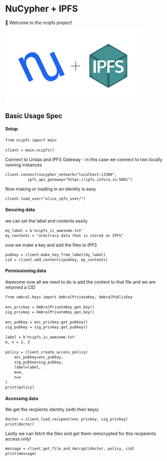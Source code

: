 # NuCypher + IPFS


🚀 Welcome to the ncipfs project! 


![logo](ncipfs.png)


## Basic Usage Spec

#### Setup

```
from ncipfs import main

client = main.ncipfs()
```

Connect to Urslas and IPFS Gateway - in this case we connect to two locally running instances
```
client.connect(nucypher_network="localhost:11500",
          ipfs_api_gateway="https://ipfs.infura.io:5001")
```

Now making or loading in an identity is easy
```
client.load_user("alice_ipfs_user/")
```

#### Securing data

we can set the label and contents easily
```
my_label = b'ncipfs_is_awesome.txt'
my_contents = "arbitrary data that is stored on IPFS"
```

now we make a key and add the files to IPFS
```
pubkey = client.make_key_from_label(my_label)
cid = client.add_contents(pubkey, my_contents)
```

#### Permissioning data

Awesome now all we need to do is add the content to that file and we are returned a CID
```
from umbral.keys import UmbralPrivateKey, UmbralPublicKey

enc_privkey = UmbralPrivateKey.gen_key()
sig_privkey = UmbralPrivateKey.gen_key()

enc_pubkey = enc_privkey.get_pubkey()
sig_pubkey = sig_privkey.get_pubkey()

label = b'ncipfs_is_awesome.txt'
m, n = 2, 3

policy = client.create_access_policy(
    enc_pubkey=enc_pubkey, 
    sig_pubkey=sig_pubkey, 
    label=label, 
    m=m, 
    n=n   
)
print(policy)
```

#### Accessing data

We get the recpients identity (with their keys)
```
doctor = client.load_recipent(enc_privkey, sig_privkey)
print(doctor)
```

Lastly we can fetch the files and get them reencrypted for this recpeients access only!
```
message = client.get_file_and_decrypt(doctor, policy, cid)
print(message)
```
